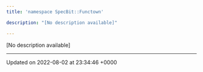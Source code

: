 ```yaml
---
title: 'namespace SpecBit::Functown'

description: "[No description available]"

---
```







[No description available]






-------------------------------

Updated on 2022-08-02 at 23:34:46 +0000